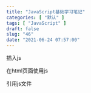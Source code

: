 ```yaml
---
title: "JavaScript基础学习笔记"
categories: [ "默认" ]
tags: [ "JavaScript" ]
draft: false
slug: "46"
date: "2021-06-24 07:57:00"
---
```


插入js

在html页面使用js
    <script type="text/javascript"></script>

引用js文件
    <script src=""><script>


注释

//  单行注释

/*
多行注释

*/ 


变量

var home // 声明一个变量使用var

home = "hallo"  // 使用=来把字符串hallo赋值到home变量

变量命名要求：
必须以字母、下划线或美元符号开头，后面可以跟字母、下划线、美元符号和数字

建议每一行语句结束使用;来表示结束当前语句，主要是给人看


var num = 123 // 整数

num = "123" // 字符串

num = 1.23 // 浮点数（小数）

num = true // 布尔值（真，假或者对，错的意思，true是真，false为假）

num = 1+1 // 可以进行运算，也可以连接两个字符串

num = "hallo" + "javascript"

var nums = 1

nums++  // 和nums = nums+1意思是一样，所以这个时候nums = 1+1 =2

nums-- // 和nums = nums-1意思是一样，所以这个时候nums = 1-1 = 0

< 小于
\> 大于
\<= 小于或者等于
\>= 大于或者等于
\== 没错，这个才是等于，=这个是用来赋值的 
\!= 不等于


比较的结果一定是布尔值，要么true。要么false

&&  和，与的意思，必须是两个条件都符合，才会返回true，否则返回false

||   或者的意思，只要符合其中的一个条件就返回true，否则返回false

num = 1

a = !(num>2) 

//这个返回true，因为num不大于2，所以是false，但是!()可以把真看成假，把假看成真


操作符之间的优先级（高到低）:

算术操作符 → 比较操作符 → 逻辑操作符 → "="赋值符号

同级的运算是按从左到右次序进行,多层括号由里向外。


num = 1

num = numa + 1 > 2 && numa * 2 < 2

// (numa +1)>2   (numa *2) <2  所以num 的值为false


var array = new Array()  // 定义数值

array[0] = "hi"
array[1] = 'hallo'

数值从0开始，数值是值的整合，每一个数值的值都有一个索引号

array = new Array(5) //定义数值，创建8个值

创建的新数组是空数组，没有值，输出会显示undefined

array = new Array(1,2,3,4,5,6) // 定义数组，同时赋值


array = new Array[1,2,3,4,5,6] // 定义数组，同时直接输入个数组


array[99] = 66 //使用一个新的索引，为数值添加一个新的元素

document.write(array[1])  //输出array数组，索引号为1的值


array.length = 6 // 获取数组array的长度，并且修改数值的长度

alert(array.length) // 输出6


var Array = [[0,1],[2,3]] // 定义一个二维数组

array[0][1] = 5 // 把第0行的第1列的元素赋值为5




    if(条件)｛
        程序块
    ｝



条件必须为true（真）时才会执行程序块，为假（false）时忽略跳过或者执行else的内容，又或者执行else if的内容


会被认为是false（假）的有：false，0，“”，NaN，null，undefined

return //终止


    var code = 'hallo'

    if (code == 'hallo'){
    document.write('hallo')
    }else if(code == 'no'){
        document.write('no')
    }else{
        document.write('go')
    }




    switch(变量){
        case值: 
             	// 当等于或者符合某个值时，执行case下的程序块
        break

        default:
	    // 当都不等于或者不符合上面给出的某个值时，执行default下的程序块，就比如if的else一样
        break
    }



    code = 3
    switch(code){
        case 1:
        document.write('1')
        break
        case 2:
        document.write('2')
        break
        case 3:
        document.write('3')
        break

        default:
        break
    }

    for(初始值;条件;更改初始值){
        // 必须条件符合才执行程序块，当条件不符合时，跳出for循环
    }


    for(code=1;code<=3;code++){
        document.write(code)
    }



    while(条件){
        // 当条件为真时，执行该程序块，如果条件一直为真时，会一直执行下去，所以一定要保证条件结果可能为假
    }


    while (code <= 10){
        document.write('code')
        code++
    }



    code = 1
    do{
        document.write(code)

        code++
    }

    while (code <= 5)





    for (code = 1;code<=10;code++){

        if(code == 2){
            continue
        }

        if(code == 3){
            break
        }


        document.write(code)
    }



    function 函数名(传参，不强制必须要传参){
        // 当执行该函数时，执行程序块
    }

    函数名(传参，不强制必须要传参)//触发函数


在函数内部定义的变量，只作用于该函数内部，并不影响函数外部定义的变量

在函数内部定义的变量就叫局部变量，在函数外部定义的变量叫全局变量

在函数内部可以获取函数外部的变量，在函数外部，不能获取到函数外部的变量

注意的是：只作用于该函数内部，不影响其他函数内部


    ;(functiom(){
        //....


        // 为了避免污染全局变量，可以使用这种方法
    })()






    function code(a,b){
        num = a+b
        alert(num)
        return num
    }

    code(1,2)





事件

onclick是鼠标点击事件，当点击鼠标时，执行被调用程序块



onmouseover是鼠标经过事件，当鼠标移到一个对象上，就触发onmouseover事件，并执行被调用的程序块


onmouseout是鼠标移开事件，当鼠标移开当前对象时，触发该事件，并执行被调用程序块




onfocus是光标聚焦事件，例如光标移到文本框内时，就是焦点在文本框内上，触发该事件，并执行被调用程序块




onblur是失焦事件，和光标聚焦事件相反


onselect是内容选中事件，当文本框或者文本域中的文字被选中时触发该事件，并执行被调用程序块


onchange是文本框内容改变事件，当通过修改例如文本框的内容时触发该事件，并执行被调用程序块




onload是加载事件，当页面加载完成后触发该事件，并执行被调用程序块


onunload是卸载事件，当退出页面或者页面刷新等等操作时触发该事件，并执行被调用程序块






对象


var name = new Array() // 定义个数组对象

name.length // 使用array对象的length属性来获取数组的长度，这是获取到对象的属性的例子



Date 对象

var go_date = new Date(); // 假如是2012年1月2日

document.write(go_date); // 输出go_date的值，不同浏览器，时间格式有差异



getFullYear(); // 返回年份时间

setFullYear(); // 设置年份时间


document.write(go_date.getFullYear()); //输出go_date的年份，输出2012


go_date.setFullYear(2022); // 设置go_date的年份，go_date的年份已经设置为2022

document.write(go_date.getFullYear());  // 这个时候输出go_date的年份，输出结果为2022


getDay(); // 返回星期，0到6的整数，0表示星期天

document.write(go_date.getDay())  // 输出数字，可以通过数组来返回相对于的星期

getTime(); // 返回时间，单位毫秒，返回 1970 年 1 月 1 日至今的毫秒数
setTime(); // 设置时间



length返回字符串长度
var str_01 = "hello JavaScript";
var str_02 = str_01.length;

toUpperCase()把字符串小写字母转换为大写字母
var str_03 = str_01.toUpperCase();

charAt()返回指定位置的字符串
document.write(str_01.charAt(0));



indexOf()返回指定字符串中首次出现的位置

document.write(str_01.indexOf('h');






windows对象


alert(); // 弹窗，只能确定


confirm(); // 弹窗，可以确定，也可以取消，返回是布尔值


prompt(); // 弹窗，可以输入内容（传入内容）




setTimeout(函数,时间);  // 定时器，时间是毫秒，1000毫秒=1秒，当时间到了就触发函数，只会触发一次


setInterval(函数,时间); // 每一到指定的时间就触发一次函数，可以触发n次


clearInterval(清除定时器); 




DOM

document.getElementById(); // id选择器
document.getElementsByTagName(); // 标签选择器
document.getElementsByClassName(); // 类名选择器

document.createElement(); // 创建dom
document.body.appendChild();

addEventListener(); //添加点击事件

innerText(); // 添加文本




---








ES6模块化

export语法

export default默认导出

export abc需要使用import { abc } form './test.js'的方式导入

babel编译功能

npm install --save-dev babel-core babel-preset-es2015 babel-preset-latest

npm install --global babel-cli

.babelrc文件

    {
        'presets': ['es2015','latest'],
        'plugins': []
    }


webpack

npm install webpack babel-loader --save-dev

webpack.config.js配置文件


rollup打包工具

npm install rollup rollup-plugin-node-resolve rollup-plugin-babel babel-plugin-external-helpers babel-preset-latest babel-core --save-dev

rollup.config.js配置文件

    import babel form 'rollup-plugin-babel'
    import resolve form 'rollup-plugin-node-resolve'
    export default{
        entry: 'src/index.js',
        format: 'umd',
        plugins: [
            resolve(),
            babel({
                exclud: 'node_modules/**'
            })
        ],
        dest: 'build/bundle.js'
    }


rollup -c rollup.config.js


AMD模块化标准，nodejs模块化标准（CommonJS），ES6模块化标准，兼容模块化UMD


class实质上是构造函数的语法糖，构建器constructor就是构造函数，不过class的方法是在类内部创建的，而构造函数是通过扩展原型的方式（prototype），让实例具备该方法

构造函数等于构造函数的原型的构造器（prototype.constructor）

实例.__proto__等于构造函数的原型

构造函数继承（同时也是class继承的原理）

Abc.prototype = new Xyz()

这样Abc构造函数就可以继承Xyz构造函数的属性和方法

promise

---


原型

异步

虚拟DOM


MVVM

组件化

hybrid